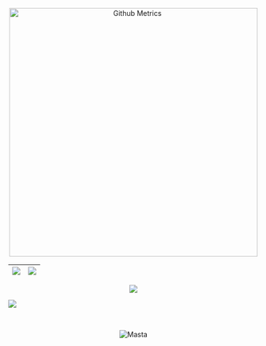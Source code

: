 <p align="center"> <img width="500" src="https://metrics.lecoq.io/mastagoon" alt="Github Metrics"> </p>

|![](https://github-readme-stats.vercel.app/api?username=mastagoon&&show_icons=true&title_color=ffffff&icon_color=bb2acf&text_color=daf7dc&bg_color=151515)|![](https://github-readme-stats.vercel.app/api/top-langs/?username=mastagoon&layout=compact&theme=tokyonight&langs_count=10)|
|-|-|

  <div align="center">
<img src="https://github-readme-streak-stats.herokuapp.com/?user=Mastagoon&theme=dark&date_format=j%20M%5B%20Y%5D" />
  </div>


![](https://activity-graph.herokuapp.com/graph?username=mastagoon&theme=redical)



<br>
<p align="center"><p align="center"> <img src="https://komarev.com/ghpvc/?username=mastagoon" alt="Masta"/> </p>  </p>
<br>
